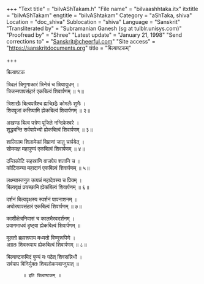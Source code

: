 +++
"Text title" = "bilvAShTakam.h"
"File name" = "bilvaashhtaka.itx"
itxtitle = "bilvAShTakam"
engtitle = "bilvAShtakam"
Category = "aShTaka, shiva"
Location = "doc_shiva"
Sublocation = "shiva"
Language = "Sanskrit"
"Transliterated by" = "Subramanian  Ganesh (sg at tulblr.unisys.com)"
"Proofread by" = "Shree"
"Latest update" = "January 21, 1998"
"Send corrections to" = "Sanskrit@cheerful.com"
"Site access" = "https://sanskritdocuments.org"
title = "बिल्वाष्टकम्"

+++
  
 बिल्वाष्टक   
  
त्रिदलं त्रिगुणाकारं त्रिनेत्रं च त्रियायुधम् ।  
त्रिजन्मपापसंहारं एकबिल्वं शिवार्पणम् ॥ १॥  
  
त्रिशाखैः बिल्वपत्रैश्च ह्यच्छिद्रैः कोमलैः शुभैः ।  
शिवपूजां करिष्यामि ह्येकबिल्वं शिवार्पणम् ॥ २॥  
  
अखण्ड बिल्व पत्रेण पूजिते नन्दिकेश्वरे ।  
शुद्ध्यन्ति सर्वपापेभ्यो ह्येकबिल्वं शिवार्पणम् ॥ ३॥  
  
शालिग्राम शिलामेकां विप्राणां जातु चार्पयेत् ।  
सोमयज्ञ महापुण्यं एकबिल्वं शिवार्पणम् ॥ ४॥  
  
दन्तिकोटि सहस्राणि वाजपेय शतानि च ।  
कोटिकन्या महादानं एकबिल्वं शिवार्पणम् ॥ ५॥  
  
लक्ष्म्यास्तनुत उत्पन्नं महादेवस्य च प्रियम् ।  
बिल्ववृक्षं प्रयच्छामि ह्येकबिल्वं शिवार्पणम् ॥ ६॥  
  
दर्शनं बिल्ववृक्षस्य स्पर्शनं पापनाशनम् ।  
अघोरपापसंहारं एकबिल्वं शिवार्पणम् ॥ ७॥  
  
काशीक्षेत्रनिवासं च कालभैरवदर्शनम् ।  
प्रयागमाधवं दृष्ट्वा ह्येकबिल्वं शिवार्पणम् ॥  
  
मूलतो ब्रह्मरूपाय मध्यतो विष्णुरूपिणे ।  
अग्रतः शिवरूपाय ह्येकबिल्वं शिवार्पणम् ॥ ८॥  
  
बिल्वाष्टकमिदं पुण्यं यः पठेत् शिवसन्निधौ ।  
सर्वपाप विनिर्मुक्तः शिवलोकमवाप्नुयात् ॥  
  
          ॥ इति बिल्वाष्टकम् ॥  
  
  
  
